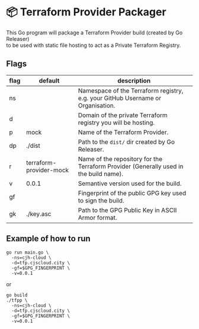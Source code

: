 # 📦 Terraform Provider Packager

This Go program will package a Terraform Provider build (created by Go Releaser)  
to be used with static file hosting to act as a Private Terraform Registry.

## Flags

| flag | default | description |
|---|---|---|
| ns | | Namespace of the Terraform registry, e.g. your GitHub Username or Organisation.|
| d  | | Domain of the private Terraform registry you will be hosting.|
| p  | mock | Name of the Terraform Provider.|
| dp | ./dist | Path to the `dist/` dir created by Go Releaser.|
| r  | terraform-provider-mock | Name of the repository for the Terraform Provider (Generally used in the build name). |
| v  | 0.0.1 | Semantive version used for the build. |
| gf | | Fingerprint of the public GPG key used to sign the build. |
| gk | ./key.asc | Path to the GPG Public Key in ASCII Armor format.


## Example of how to run

```
go run main.go \
  -ns=cjh-cloud \
  -d=tfp.cjscloud.city \
  -gf=$GPG_FINGERPRINT \
  -v=0.0.1
```

or

```
go build
./tfpp \
  -ns=cjh-cloud \
  -d=tfp.cjscloud.city \
  -gf=$GPG_FINGERPRINT \
  -v=0.0.1
```
